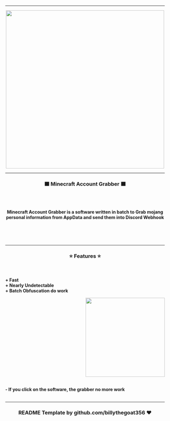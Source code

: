 
-----

<p align="center">
<img src="https://user-images.githubusercontent.com/87366355/152690513-e3cc07e2-50a8-45ba-8073-2900dee43ee6.jpg", width="500", height="500">
</p>

-----

### <p align="center">🟫 Minecraft Account Grabber 🟫</p>

<br><br>
<p align="center">
<strong>
Minecraft Account Grabber is a software written in batch to Grab mojang personal information from AppData and send them into Discord Webhook
<br><br><br>
</strong>
</p>
<br>

-----

### <p align="center">⭐ Features ⭐</p>

<br><br>
<strong>+ Fast</strong>
<br>
<strong>+ Nearly Undetectable</strong>
<br>
<strong>+ Batch Obfuscation do work</strong>
<br>

<p align="right">
<img src="https://user-images.githubusercontent.com/87366355/152690513-e3cc07e2-50a8-45ba-8073-2900dee43ee6.jpg" width="250", height="250">
</p>

<br>
<strong>- If you click on the software, the grabber no more work</strong>
<br><br>

-----

### <p align="center">README Template by github.com/billythegoat356 ❤️</p>
